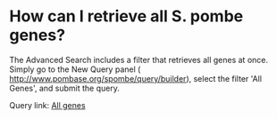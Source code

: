 # How can I retrieve all S. pombe genes?
<!-- pombase_categories: Genome Statistics and Lists,Querying/Searching -->

The Advanced Search includes a filter that retrieves all genes at once.
Simply go to the New Query panel (
<http://www.pombase.org/spombe/query/builder>), select the filter 'All
Genes', and submit the query.

Query link: [All
genes](/spombe/query/builder?filter=37&value=%5B%7B%22param%22:%7B%22filter_1%22:%7B%22filter%22:%2235%22%7D%7D,%22filter_count%22:%221%22%7D%5D)

 

